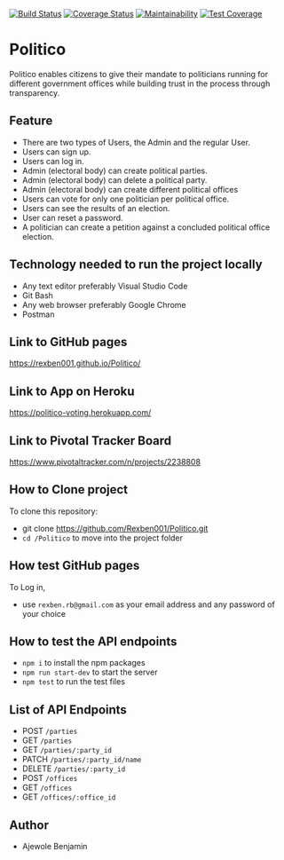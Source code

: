 [![Build Status](https://travis-ci.org/Rexben001/Politico.svg?branch=develop)](https://travis-ci.org/Rexben001/Politico)
[![Coverage Status](https://coveralls.io/repos/github/Rexben001/Politico/badge.svg?branch=develop)](https://coveralls.io/github/Rexben001/Politico?branch=develop)
[![Maintainability](https://api.codeclimate.com/v1/badges/61d6fbc4ff34b3870c91/maintainability)](https://codeclimate.com/github/Rexben001/Politico/maintainability)
[![Test Coverage](https://api.codeclimate.com/v1/badges/61d6fbc4ff34b3870c91/test_coverage)](https://codeclimate.com/github/Rexben001/Politico/test_coverage)

# Politico
Politico enables citizens to give their mandate to politicians running for different government offices while building trust in the process through transparency.

## Feature ##
* There are two types of Users, the Admin and the regular User.
* Users can sign up.
* Users can log in.
* Admin (electoral body) can create political parties.
* Admin (electoral body) can delete a political party.
* Admin (electoral body) can create different political offices
* Users can vote for only one politician per political office.
* Users can see the results of an election.
* User can reset a password.
* A politician can create a petition against a concluded political office election.

## Technology needed to run the project locally ##
* Any text editor preferably Visual Studio Code
* Git Bash
* Any web browser preferably Google Chrome
* Postman

## Link to GitHub pages ##
   https://rexben001.github.io/Politico/

## Link to App on Heroku ##
https://politico-voting.herokuapp.com/

## Link to Pivotal Tracker Board ##
https://www.pivotaltracker.com/n/projects/2238808

## How to Clone project ##
To clone this repository:
* git clone https://github.com/Rexben001/Politico.git
* `cd /Politico` to move into the project folder 

## How test GitHub pages ##
To Log in,
* use `rexben.rb@gmail.com` as your email address and any password of your choice

## How to test the API endpoints
* `npm i` to install the npm packages
* `npm run start-dev` to start the server
* `npm test` to run the test files

## List of API Endpoints ##
* POST `/parties`
* GET `/parties`
* GET `/parties/:party_id`
* PATCH `/parties/:party_id/name`
* DELETE `/parties/:party_id`
* POST `/offices`
* GET `/offices`
* GET `/offices/:office_id`

## Author ##
* Ajewole Benjamin
